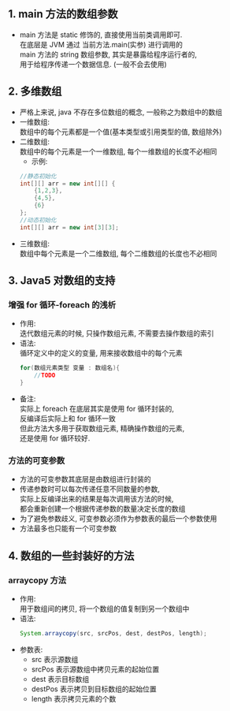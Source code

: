 ## 1. main 方法的数组参数
- main 方法是 static 修饰的, 直接使用当前类调用即可.  
在底层是 JVM 通过 当前方法.main(实参) 进行调用的  
main 方法的 string 数组参数, 其实是暴露给程序运行者的,  
用于给程序传递一个数据信息. (一般不会去使用)

## 2. 多维数组
- 严格上来说, java 不存在多位数组的概念, 一般称之为数组中的数组
- 一维数组:  
  数组中的每个元素都是一个值(基本类型或引用类型的值, 数组除外)  
- 二维数组:  
  数组中的每个元素是一个一维数组, 每个一维数组的长度不必相同  
  - 示例:  
  ```java
  //静态初始化
  int[][] arr = new int[][] {
      {1,2,3},
      {4,5},
      {6}
  };
  //动态初始化
  int[][] arr = new int[3][3];
  ```
- 三维数组:  
  数组中每个元素是一个二维数组, 每个二维数组的长度也不必相同

## 3. Java5 对数组的支持
### 增强 for 循环-foreach 的浅析
- 作用:  
  迭代数组元素的时候, 只操作数组元素, 不需要去操作数组的索引
- 语法:  
  循环定义中的定义的变量, 用来接收数组中的每个元素  
  ```java
  for(数组元素类型 变量 : 数组名){
      //TODO
  }
  ```
- 备注:  
  实际上 foreach 在底层其实是使用 for 循环封装的,  
  反编译后实际上和 for 循环一致  
  但此方法大多用于获取数组元素, 精确操作数组的元素,  
  还是使用 for 循环较好.

### 方法的可变参数
- 方法的可变参数其底层是由数组进行封装的
- 传递参数时可以每次传递任意不同数量的参数,  
  实际上反编译出来的结果是每次调用该方法的时候,  
  都会重新创建一个根据传递参数的数量决定长度的数组 
- 为了避免参数歧义, 可变参数必须作为参数表的最后一个参数使用
- 方法最多也只能有一个可变参数 

## 4. 数组的一些封装好的方法
### arraycopy 方法
- 作用:  
  用于数组间的拷贝, 将一个数组的值复制到另一个数组中  
- 语法:  
  ```java
  System.arraycopy(src, srcPos, dest, destPos, length);
  ```
- 参数表:  
  - src 表示源数组
  - srcPos 表示源数组中拷贝元素的起始位置  
  - dest 表示目标数组  
  - destPos 表示拷贝到目标数组的起始位置  
  - length 表示拷贝元素的个数  
